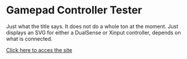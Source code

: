 # Gamepad Controller Tester

Just what the title says. It does not do a whole ton at the moment. Just displays an SVG for either a DualSense or Xinput controller, depends on what is connected. 

[Click here to acces the site](https://benjgundersen.github.io/controller_input_website/)
